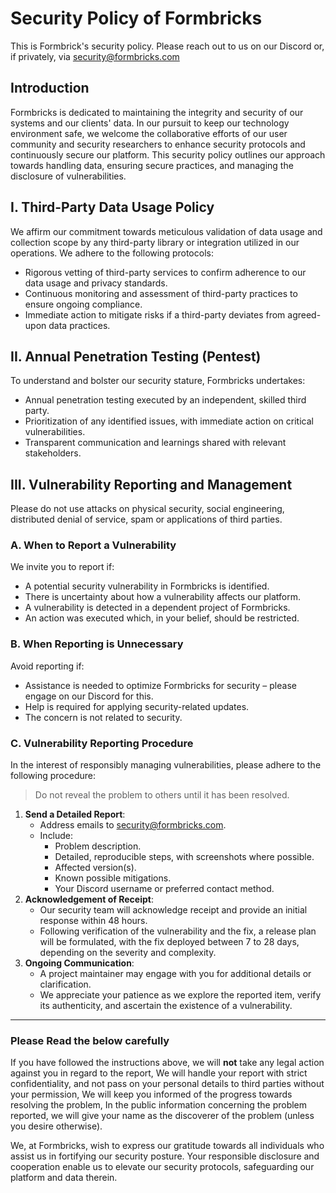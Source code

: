 # Security Policy of Formbricks

This is Formbrick's security policy. Please reach out to us
on our Discord or, if privately, via <security@formbricks.com>

## Introduction

Formbricks is dedicated to maintaining the integrity and security of our systems and our clients' data. In our pursuit to keep our technology environment safe, we welcome the collaborative efforts of our user community and security researchers to enhance security protocols and continuously secure our platform. This security policy outlines our approach towards handling data, ensuring secure practices, and managing the disclosure of vulnerabilities.

## I. Third-Party Data Usage Policy

We affirm our commitment towards meticulous validation of data usage and collection scope by any third-party library or integration utilized in our operations. We adhere to the following protocols:

- Rigorous vetting of third-party services to confirm adherence to our data usage and privacy standards.
- Continuous monitoring and assessment of third-party practices to ensure ongoing compliance.
- Immediate action to mitigate risks if a third-party deviates from agreed-upon data practices.

## II. Annual Penetration Testing (Pentest)

To understand and bolster our security stature, Formbricks undertakes:

- Annual penetration testing executed by an independent, skilled third party.
- Prioritization of any identified issues, with immediate action on critical vulnerabilities.
- Transparent communication and learnings shared with relevant stakeholders.

## III. Vulnerability Reporting and Management

Please do not use attacks on physical security, social engineering, distributed denial of service, spam or applications of third parties.

### **A. When to Report a Vulnerability**

We invite you to report if:

- A potential security vulnerability in Formbricks is identified.
- There is uncertainty about how a vulnerability affects our platform.
- A vulnerability is detected in a dependent project of Formbricks.
- An action was executed which, in your belief, should be restricted.

### **B. When Reporting is Unnecessary**

Avoid reporting if:

- Assistance is needed to optimize Formbricks for security – please engage on our Discord for this.
- Help is required for applying security-related updates.
- The concern is not related to security.

### **C. Vulnerability Reporting Procedure**

In the interest of responsibly managing vulnerabilities, please adhere to the following procedure:

> Do not reveal the problem to others until it has been resolved.

1. **Send a Detailed Report**:
   - Address emails to [security@formbricks.com](mailto:security@formbricks.com).
   - Include:
     - Problem description.
     - Detailed, reproducible steps, with screenshots where possible.
     - Affected version(s).
     - Known possible mitigations.
     - Your Discord username or preferred contact method.
2. **Acknowledgement of Receipt**:
   - Our security team will acknowledge receipt and provide an initial response within 48 hours.
   - Following verification of the vulnerability and the fix, a release plan will be formulated, with the fix deployed between 7 to 28 days, depending on the severity and complexity.
3. **Ongoing Communication**:
   - A project maintainer may engage with you for additional details or clarification.
   - We appreciate your patience as we explore the reported item, verify its authenticity, and ascertain the existence of a vulnerability.

---

### Please Read the below carefully

If you have followed the instructions above, we will **not** take any legal action against you in regard to the report,
We will handle your report with strict confidentiality, and not pass on your personal details to third parties without your permission, We will keep you informed of the progress towards resolving the problem, In the public information concerning the problem reported, we will give your name as the discoverer of the problem (unless you desire otherwise).

We, at Formbricks, wish to express our gratitude towards all individuals who assist us in fortifying our security posture. Your responsible disclosure and cooperation enable us to elevate our security protocols, safeguarding our platform and data therein.

